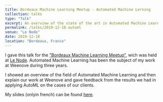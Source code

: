 ```yaml
---
title: Bordeaux Machine Learning Meetup - Automated Machine Lerning
collection: talks
type: "Talk"
excerpt: An overview of the state of the art in Automated Machine Learning and a feedback on applying AutoML on real cases from my 3 years at Weenove
permalink: /talks/2019-12-18-automl
venue: "Le Node"
date: 2019-12-18
location: "Bordeaux, France"
---
```


I gave this talk for the ["Bordeaux Machine Learning Meetup"](https://www.meetup.com/fr-FR/Bordeaux-Machine-Learning-Meetup/), wich was held at [Le Node](https://www.aquinum.fr/le-node/c-est-quoi-le-node.html). Automated Machine Learning has been the subject of my work at Weenove during three years.

I showed an overview of the field of Automated Machine Learning and then explain our work at Weenove and gave feedback from the results we had in applying AutoML on the cases of our clients.

My slides (onlyin french) can be found <a href="{{ site.url }}/files/AutoML_meetup.pdf">here</a>.